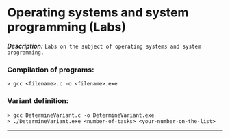 # Operating systems and system programming (Labs)

***Description:***
`Labs on the subject of operating systems and system programming.`

### Compilation of programs:
```
> gcc <filename>.c -o <filename>.exe
```

### Variant definition:
```
> gcc DetermineVariant.c -o DetermineVariant.exe
> ./DetermineVariant.exe <number-of-tasks> <your-number-on-the-list>
```

---



